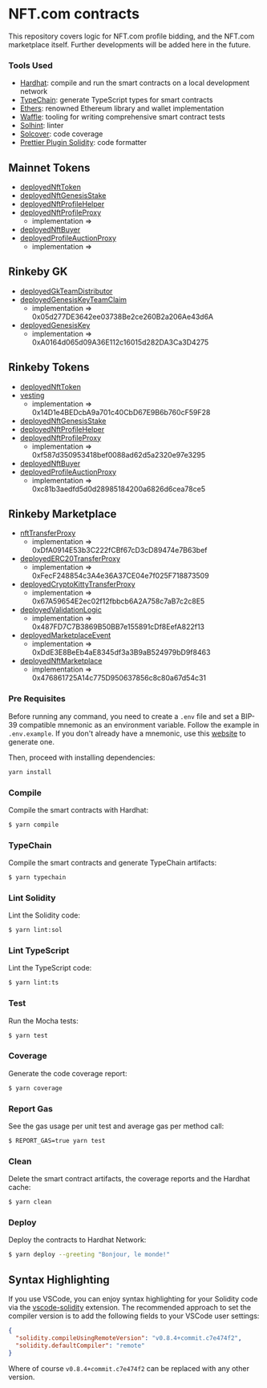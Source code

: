 # NFT.com contracts

This repository covers logic for NFT.com profile bidding, and the NFT.com marketplace itself. Further developments will be added here in the future.

### Tools Used

- [Hardhat](https://github.com/nomiclabs/hardhat): compile and run the smart contracts on a local development network
- [TypeChain](https://github.com/ethereum-ts/TypeChain): generate TypeScript types for smart contracts
- [Ethers](https://github.com/ethers-io/ethers.js/): renowned Ethereum library and wallet implementation
- [Waffle](https://github.com/EthWorks/Waffle): tooling for writing comprehensive smart contract tests
- [Solhint](https://github.com/protofire/solhint): linter
- [Solcover](https://github.com/sc-forks/solidity-coverage): code coverage
- [Prettier Plugin Solidity](https://github.com/prettier-solidity/prettier-plugin-solidity): code formatter

## Mainnet Tokens

- [deployedNftToken](https://rinkeby.etherscan.io/address/0x52E587F6632C1A2C0552FE07e184f7f4920Be5d6)
- [deployedNftGenesisStake](https://rinkeby.etherscan.io/address/)
- [deployedNftProfileHelper](https://rinkeby.etherscan.io/address/)
- [deployedNftProfileProxy](https://rinkeby.etherscan.io/address/)
  - implementation =>
- [deployedNftBuyer](https://rinkeby.etherscan.io/address/)
- [deployedProfileAuctionProxy](https://rinkeby.etherscan.io/address/)
  - implementation =>

## Rinkeby GK

- [deployedGkTeamDistributor](https://rinkeby.etherscan.io/address/0xdf18a3a174076E88eA5B380beb1020CAB9045917)
- [deployedGenesisKeyTeamClaim](https://rinkeby.etherscan.io/address/0x655285344f8C70e60d371d1D3FaDBd8BA0f2f2Dd)
  - implementation => 0x05d277DE3642ee03738Be2ce260B2a206Ae43d6A
- [deployedGenesisKey](https://rinkeby.etherscan.io/address/0x9c82765274a69C14d4abd6F75c0275D39F1a80A5)
  - implementation => 0xA0164d065d09A36E112c16015d282DA3Ca3D4275

## Rinkeby Tokens

- [deployedNftToken](https://rinkeby.etherscan.io/address/0x5732b2D8643c94128700a00D6A2398117548041f)
- [vesting](https://rinkeby.etherscan.io/address/0x058069538D35B3037bA373b3CAb9adc8e2388AdF)
  - implementation => 0x14D1e4BEDcbA9a701c40CbD67E9B6b760cF59F28
- [deployedNftGenesisStake](https://rinkeby.etherscan.io/address/0xbf9FFfC64e6Ec9AB7dA7CE01be7C45F2A32Ba65E)
- [deployedNftProfileHelper](https://rinkeby.etherscan.io/address/0x9A5858838F4Bb5D3a949289046b26671531b2aF6)
- [deployedNftProfileProxy](https://rinkeby.etherscan.io/address/0xbAE022721cfa57024781c3362724D5fBCE7443Da)
  - implementation => 0xf587d350953418bef0088ad62d5a2320e97e3295
- [deployedNftBuyer](https://rinkeby.etherscan.io/address/0x150D3a845da123eed1a9efB03234bDA030b270Ae)
- [deployedProfileAuctionProxy](https://rinkeby.etherscan.io/address/0x727908a072D469Fd38077Eaa0c16848731040ea0)
  - implementation => 0xc81b3aedfd5d0d28985184200a6826d6cea78ce5

## Rinkeby Marketplace

- [nftTransferProxy](https://rinkeby.etherscan.io/address/0x7DCd99E98744296441ffdCAaf60E4Ac8407EAe27)
  - implementation => 0xDfA0914E53b3C222fCBf67cD3cD89474e7B63bef
- [deployedERC20TransferProxy](https://rinkeby.etherscan.io/address/0x101D0A2AeE17b229Ce3473F620e740382C253aFa)
  - implementation => 0xFecF248854c3A4e36A37CE04e7f025F718873509
- [deployedCryptoKittyTransferProxy](https://rinkeby.etherscan.io/address/0xA33eFdf02F2ef6b65Ad48f7f80Cab1111CCf91FC)
  - implementation => 0x67A59654E2ec02f12fbbcb6A2A758c7aB7c2c8E5
- [deployedValidationLogic](https://rinkeby.etherscan.io/address/0xA6F03AfB2a99d967bc4CD603c5746D590EDc7136)
  - implementation => 0x487FD7C7B3869B50BB7e155891cDf8EefA822f13
- [deployedMarketplaceEvent](https://rinkeby.etherscan.io/address/0x2b7193F0a105285243220fD9f2F6C8D4549F4bC0)
  - implementation => 0xDdE3E8BeEb4aE8345df3a3B9aB524979bD9f8463
- [deployedNftMarketplace](https://rinkeby.etherscan.io/address/0xDcC3C240F73C1Ba1e10e060D98b6dD26fCEC43C7)
  - implementation => 0x476861725A14c775D950637856c8c80a67d54c31

### Pre Requisites

Before running any command, you need to create a `.env` file and set a BIP-39 compatible mnemonic as an environment
variable. Follow the example in `.env.example`. If you don't already have a mnemonic, use this [website](https://iancoleman.io/bip39/) to generate one.

Then, proceed with installing dependencies:

```sh
yarn install
```

### Compile

Compile the smart contracts with Hardhat:

```sh
$ yarn compile
```

### TypeChain

Compile the smart contracts and generate TypeChain artifacts:

```sh
$ yarn typechain
```

### Lint Solidity

Lint the Solidity code:

```sh
$ yarn lint:sol
```

### Lint TypeScript

Lint the TypeScript code:

```sh
$ yarn lint:ts
```

### Test

Run the Mocha tests:

```sh
$ yarn test
```

### Coverage

Generate the code coverage report:

```sh
$ yarn coverage
```

### Report Gas

See the gas usage per unit test and average gas per method call:

```sh
$ REPORT_GAS=true yarn test
```

### Clean

Delete the smart contract artifacts, the coverage reports and the Hardhat cache:

```sh
$ yarn clean
```

### Deploy

Deploy the contracts to Hardhat Network:

```sh
$ yarn deploy --greeting "Bonjour, le monde!"
```

## Syntax Highlighting

If you use VSCode, you can enjoy syntax highlighting for your Solidity code via the
[vscode-solidity](https://github.com/juanfranblanco/vscode-solidity) extension. The recommended approach to set the
compiler version is to add the following fields to your VSCode user settings:

```json
{
  "solidity.compileUsingRemoteVersion": "v0.8.4+commit.c7e474f2",
  "solidity.defaultCompiler": "remote"
}
```

Where of course `v0.8.4+commit.c7e474f2` can be replaced with any other version.
